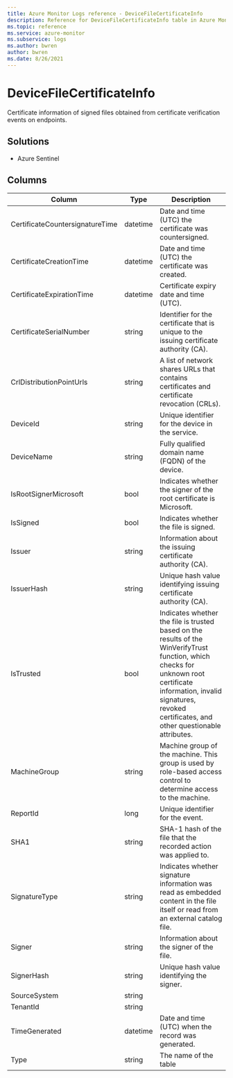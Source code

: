 ```yaml
---
title: Azure Monitor Logs reference - DeviceFileCertificateInfo
description: Reference for DeviceFileCertificateInfo table in Azure Monitor Logs.
ms.topic: reference
ms.service: azure-monitor
ms.subservice: logs
ms.author: bwren
author: bwren
ms.date: 8/26/2021
---
```


# DeviceFileCertificateInfo

 Certificate information of signed files obtained from certificate verification events on endpoints.

## Solutions

- Azure Sentinel




## Columns

|Column|Type|Description|
|---|---|---|
|CertificateCountersignatureTime|datetime|Date and time (UTC) the certificate was countersigned.|
|CertificateCreationTime|datetime|Date and time (UTC) the certificate was created.|
|CertificateExpirationTime|datetime|Certificate expiry date and time (UTC).|
|CertificateSerialNumber|string|Identifier for the certificate that is unique to the issuing certificate authority (CA).|
|CrlDistributionPointUrls|string|A list of network shares URLs that contains certificates and certificate revocation (CRLs).|
|DeviceId|string|Unique identifier for the device in the service.|
|DeviceName|string|Fully qualified domain name (FQDN) of the device.|
|IsRootSignerMicrosoft|bool|Indicates whether the signer of the root certificate is Microsoft.|
|IsSigned|bool|Indicates whether the file is signed.|
|Issuer|string|Information about the issuing certificate authority (CA).|
|IssuerHash|string|Unique hash value identifying issuing certificate authority (CA).|
|IsTrusted|bool|Indicates whether the file is trusted based on the results of the WinVerifyTrust function, which checks for unknown root certificate information, invalid signatures, revoked certificates, and other questionable attributes.|
|MachineGroup|string|Machine group of the machine. This group is used by role-based access control to determine access to the machine.|
|ReportId|long|Unique identifier for the event.|
|SHA1|string|SHA-1 hash of the file that the recorded action was applied to.|
|SignatureType|string|Indicates whether signature information was read as embedded content in the file itself or read from an external catalog file.|
|Signer|string|Information about the signer of the file.|
|SignerHash|string|Unique hash value identifying the signer.|
|SourceSystem|string||
|TenantId|string||
|TimeGenerated|datetime|Date and time (UTC) when the record was generated.|
|Type|string|The name of the table|
